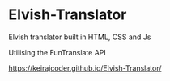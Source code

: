 # Elvish-Translator

Elvish translator built in HTML, CSS and Js

Utilising the FunTranslate API

https://keirajcoder.github.io/Elvish-Translator/
